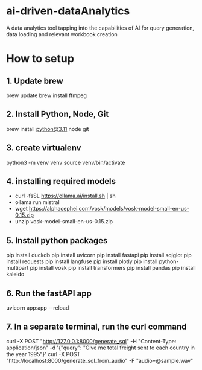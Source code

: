 # ai-driven-dataAnalytics
A data analytics tool tapping into the capabilities of AI for query generation, data loading and relevant workbook creation

# How to setup 

## 1. Update brew
brew update
brew install ffmpeg
## 2. Install Python, Node, Git
brew install python@3.11 node git
## 3. create virtualenv
python3 -m venv venv
source venv/bin/activate
## 4. installing required models
* curl -fsSL https://ollama.ai/install.sh | sh
* ollama run mistral
* wget https://alphacephei.com/vosk/models/vosk-model-small-en-us-0.15.zip
* unzip vosk-model-small-en-us-0.15.zip
## 5. Install python packages
pip install duckdb
pip install uvicorn
pip install fastapi
pip install sqlglot
pip install requests
pip install langfuse
pip install plotly
pip install python-multipart
pip install vosk
pip install transformers
pip install pandas
pip install kaleido
## 6. Run the fastAPI app 
uvicorn app:app --reload
## 7. In a separate terminal, run the curl command
curl -X POST "http://127.0.0.1:8000/generate_sql" -H "Content-Type: application/json" -d '{"query": "Give me total freight sent to each country in the year 1995"}'
curl -X POST "http://localhost:8000/generate_sql_from_audio" -F "audio=@sample.wav"